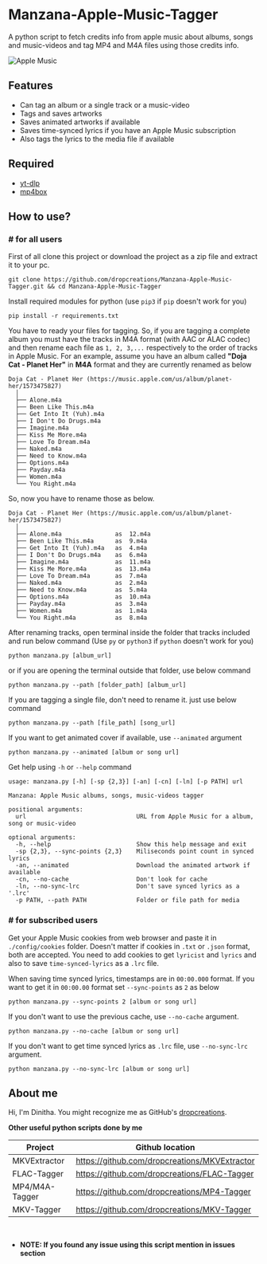 # __Manzana-Apple-Music-Tagger__

A python script to fetch credits info from apple music about albums, songs and music-videos and tag MP4 and M4A files using those credits info.

<picture>
<source media="(prefers-color-scheme: dark)" srcset="https://raw.githubusercontent.com/dropcreations/Manzana-Apple-Music-Tagger/main/Assets/logo-in-dark.png">
<source media="(prefers-color-scheme: light)" srcset="https://raw.githubusercontent.com/dropcreations/Manzana-Apple-Music-Tagger/main/Assets/logo-in-light.png">
<img alt="Apple Music" src="https://raw.githubusercontent.com/dropcreations/Manzana-Apple-Music-Tagger/main/Assets/logo-in-light.png">
</picture>

## __Features__

- Can tag an album or a single track or a music-video
- Tags and saves artworks
- Saves animated artworks if available
- Saves time-synced lyrics if you have an Apple Music subscription
- Also tags the lyrics to the media file if available

## __Required__

- [yt-dlp](https://github.com/yt-dlp/yt-dlp/releases)
- [mp4box](https://github.com/gpac/gpac)

## __How to use?__

### __# for all users__

First of all clone this project or download the project as a zip file and extract it to your pc.

```
git clone https://github.com/dropcreations/Manzana-Apple-Music-Tagger.git && cd Manzana-Apple-Music-Tagger
```

Install required modules for python (use `pip3` if `pip` doesn't work for you)

```
pip install -r requirements.txt
```

You have to ready your files for tagging. So, if you are tagging a complete album you must have the tracks in M4A format (with AAC or ALAC codec) and then rename each file as `1, 2, 3,...` respectively to the order of tracks in Apple Music. For an example, assume you have an album called __"Doja Cat - Planet Her"__ in __M4A__ format and they are currently renamed as below

```
Doja Cat - Planet Her (https://music.apple.com/us/album/planet-her/1573475827)
  │
  ├── Alone.m4a
  ├── Been Like This.m4a
  ├── Get Into It (Yuh).m4a
  ├── I Don't Do Drugs.m4a
  ├── Imagine.m4a
  ├── Kiss Me More.m4a
  ├── Love To Dream.m4a
  ├── Naked.m4a
  ├── Need to Know.m4a
  ├── Options.m4a
  ├── Payday.m4a
  ├── Women.m4a
  └── You Right.m4a
```

So, now you have to rename those as below.

```
Doja Cat - Planet Her (https://music.apple.com/us/album/planet-her/1573475827)
  │
  ├── Alone.m4a               as  12.m4a
  ├── Been Like This.m4a      as  9.m4a
  ├── Get Into It (Yuh).m4a   as  4.m4a
  ├── I Don't Do Drugs.m4a    as  6.m4a
  ├── Imagine.m4a             as  11.m4a
  ├── Kiss Me More.m4a        as  13.m4a
  ├── Love To Dream.m4a       as  7.m4a
  ├── Naked.m4a               as  2.m4a
  ├── Need to Know.m4a        as  5.m4a
  ├── Options.m4a             as  10.m4a
  ├── Payday.m4a              as  3.m4a
  ├── Women.m4a               as  1.m4a
  └── You Right.m4a           as  8.m4a
```

After renaming tracks, open terminal inside the folder that tracks included and run below command (Use `py` or `python3` if `python` doesn't work for you)

```
python manzana.py [album_url]
```

or if you are opening the terminal outside that folder, use below command

```
python manzana.py --path [folder_path] [album_url]
```

If you are tagging a single file, don't need to rename it. just use below command

```
python manzana.py --path [file_path] [song_url]
```

If you want to get animated cover if available, use `--animated` argument

```
python manzana.py --animated [album or song url]
```

Get help using `-h` or `--help` command

```
usage: manzana.py [-h] [-sp {2,3}] [-an] [-cn] [-ln] [-p PATH] url

Manzana: Apple Music albums, songs, music-videos tagger

positional arguments:
  url                               URL from Apple Music for a album, song or music-video

optional arguments:
  -h, --help                        Show this help message and exit
  -sp {2,3}, --sync-points {2,3}    Miliseconds point count in synced lyrics
  -an, --animated                   Download the animated artwork if available
  -cn, --no-cache                   Don't look for cache
  -ln, --no-sync-lrc                Don't save synced lyrics as a '.lrc'
  -p PATH, --path PATH              Folder or file path for media
```

### __# for subscribed users__

Get your Apple Music cookies from web browser and paste it in `./config/cookies` folder.
Doesn't matter if cookies in `.txt` or `.json` format, both are accepted.
You need to add cookies to get `lyricist` and `lyrics` and also to save `time-synced-lyrics` as a `.lrc` file.

When saving time synced lyrics, timestamps are in `00:00.000` format. If you want to get it in `00:00.00` format set `--sync-points` as `2` as below

```
python manzana.py --sync-points 2 [album or song url]
```

If you don't want to use the previous cache, use `--no-cache` argument.

```
python manzana.py --no-cache [album or song url]
```

If you don't want to get time synced lyrics as `.lrc` file, use `--no-sync-lrc` argument.

```
python manzana.py --no-sync-lrc [album or song url]
```

## About me

Hi, I'm Dinitha. You might recognize me as GitHub's [dropcreations](https://github.com/dropcreations).

__Other useful python scripts done by me__

| Project        | Github location                                |
|----------------|------------------------------------------------|
| MKVExtractor   | https://github.com/dropcreations/MKVExtractor  |
| FLAC-Tagger    | https://github.com/dropcreations/FLAC-Tagger   |
| MP4/M4A-Tagger | https://github.com/dropcreations/MP4-Tagger    |
| MKV-Tagger     | https://github.com/dropcreations/MKV-Tagger    |

<br>

- __NOTE: If you found any issue using this script mention in issues section__
